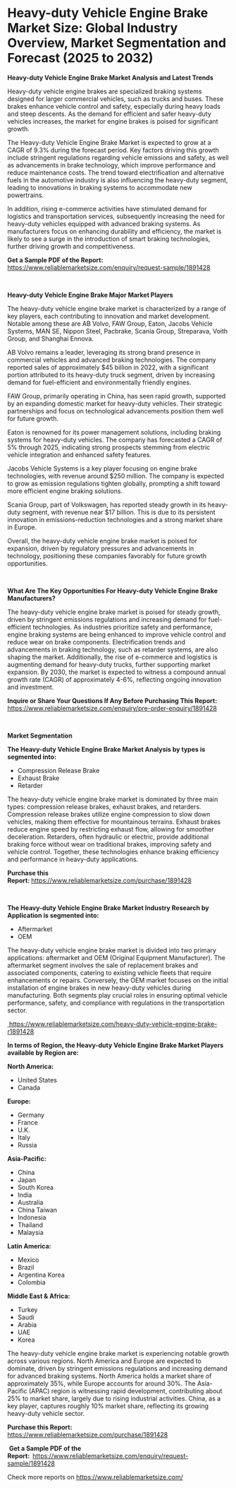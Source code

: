 <p><h1>Heavy-duty Vehicle Engine Brake Market Size: Global Industry Overview, Market Segmentation and Forecast (2025 to 2032)</h1></p><p><strong>Heavy-duty Vehicle Engine Brake Market Analysis and Latest Trends</strong></p>
<p><p>Heavy-duty vehicle engine brakes are specialized braking systems designed for larger commercial vehicles, such as trucks and buses. These brakes enhance vehicle control and safety, especially during heavy loads and steep descents. As the demand for efficient and safer heavy-duty vehicles increases, the market for engine brakes is poised for significant growth.</p><p>The Heavy-duty Vehicle Engine Brake Market is expected to grow at a CAGR of 9.3% during the forecast period. Key factors driving this growth include stringent regulations regarding vehicle emissions and safety, as well as advancements in brake technology, which improve performance and reduce maintenance costs. The trend toward electrification and alternative fuels in the automotive industry is also influencing the heavy-duty segment, leading to innovations in braking systems to accommodate new powertrains.</p><p>In addition, rising e-commerce activities have stimulated demand for logistics and transportation services, subsequently increasing the need for heavy-duty vehicles equipped with advanced braking systems. As manufacturers focus on enhancing durability and efficiency, the market is likely to see a surge in the introduction of smart braking technologies, further driving growth and competitiveness.</p></p>
<p><strong>Get a Sample PDF of the Report:&nbsp;</strong> <a href="https://www.reliablemarketsize.com/enquiry/request-sample/1891428?utm_campaign=2936&utm_medium=2&utm_source=Github&utm_content=ia&utm_term=28032025&utm_id=heavy-duty-vehicle-engine-brake">https://www.reliablemarketsize.com/enquiry/request-sample/1891428</a></p>
<p>&nbsp;</p>
<p><strong>Heavy-duty Vehicle Engine Brake Major Market Players</strong></p>
<p><p>The heavy-duty vehicle engine brake market is characterized by a range of key players, each contributing to innovation and market development. Notable among these are AB Volvo, FAW Group, Eaton, Jacobs Vehicle Systems, MAN SE, Nippon Steel, Pacbrake, Scania Group, Streparava, Voith Group, and Shanghai Ennova.</p><p>AB Volvo remains a leader, leveraging its strong brand presence in commercial vehicles and advanced braking technologies. The company reported sales of approximately $45 billion in 2022, with a significant portion attributed to its heavy-duty truck segment, driven by increasing demand for fuel-efficient and environmentally friendly engines.</p><p>FAW Group, primarily operating in China, has seen rapid growth, supported by an expanding domestic market for heavy-duty vehicles. Their strategic partnerships and focus on technological advancements position them well for future growth.</p><p>Eaton is renowned for its power management solutions, including braking systems for heavy-duty vehicles. The company has forecasted a CAGR of 5% through 2025, indicating strong prospects stemming from electric vehicle integration and enhanced safety features.</p><p>Jacobs Vehicle Systems is a key player focusing on engine brake technologies, with revenue around $250 million. The company is expected to grow as emission regulations tighten globally, prompting a shift toward more efficient engine braking solutions.</p><p>Scania Group, part of Volkswagen, has reported steady growth in its heavy-duty segment, with revenue near $17 billion. This is due to its persistent innovation in emissions-reduction technologies and a strong market share in Europe.</p><p>Overall, the heavy-duty vehicle engine brake market is poised for expansion, driven by regulatory pressures and advancements in technology, positioning these companies favorably for future growth opportunities.</p></p>
<p>&nbsp;</p>
<p><strong>What Are The Key Opportunities For Heavy-duty Vehicle Engine Brake Manufacturers?</strong></p>
<p><p>The heavy-duty vehicle engine brake market is poised for steady growth, driven by stringent emissions regulations and increasing demand for fuel-efficient technologies. As industries prioritize safety and performance, engine braking systems are being enhanced to improve vehicle control and reduce wear on brake components. Electrification trends and advancements in braking technology, such as retarder systems, are also shaping the market. Additionally, the rise of e-commerce and logistics is augmenting demand for heavy-duty trucks, further supporting market expansion. By 2030, the market is expected to witness a compound annual growth rate (CAGR) of approximately 4-6%, reflecting ongoing innovation and investment.</p></p>
<p><strong>Inquire or Share Your Questions If Any Before Purchasing This Report:</strong> <a href="https://www.reliablemarketsize.com/enquiry/pre-order-enquiry/1891428?utm_campaign=2936&utm_medium=2&utm_source=Github&utm_content=ia&utm_term=28032025&utm_id=heavy-duty-vehicle-engine-brake">https://www.reliablemarketsize.com/enquiry/pre-order-enquiry/1891428</a></p>
<p>&nbsp;</p>
<p><strong>Market Segmentation</strong></p>
<p><strong>The Heavy-duty Vehicle Engine Brake Market Analysis by types is segmented into:</strong></p>
<p><ul><li>Compression Release Brake</li><li>Exhaust Brake</li><li>Retarder</li></ul></p>
<p><p>The heavy-duty vehicle engine brake market is dominated by three main types: compression release brakes, exhaust brakes, and retarders. Compression release brakes utilize engine compression to slow down vehicles, making them effective for mountainous terrains. Exhaust brakes reduce engine speed by restricting exhaust flow, allowing for smoother deceleration. Retarders, often hydraulic or electric, provide additional braking force without wear on traditional brakes, improving safety and vehicle control. Together, these technologies enhance braking efficiency and performance in heavy-duty applications.</p></p>
<p><strong>Purchase this Report:&nbsp;</strong><a href="https://www.reliablemarketsize.com/purchase/1891428?utm_campaign=2936&utm_medium=2&utm_source=Github&utm_content=ia&utm_term=28032025&utm_id=heavy-duty-vehicle-engine-brake">https://www.reliablemarketsize.com/purchase/1891428</a></p>
<p>&nbsp;</p>
<p><strong>The Heavy-duty Vehicle Engine Brake Market Industry Research by Application is segmented into:</strong></p>
<p><ul><li>Aftermarket</li><li>OEM</li></ul></p>
<p><p>The heavy-duty vehicle engine brake market is divided into two primary applications: aftermarket and OEM (Original Equipment Manufacturer). The aftermarket segment involves the sale of replacement brakes and associated components, catering to existing vehicle fleets that require enhancements or repairs. Conversely, the OEM market focuses on the initial installation of engine brakes in new heavy-duty vehicles during manufacturing. Both segments play crucial roles in ensuring optimal vehicle performance, safety, and compliance with regulations in the transportation sector.</p></p>
<p><a href="https://www.reliablemarketsize.com/heavy-duty-vehicle-engine-brake-r1891428?utm_campaign=2936&utm_medium=2&utm_source=Github&utm_content=ia&utm_term=28032025&utm_id=heavy-duty-vehicle-engine-brake">&nbsp;https://www.reliablemarketsize.com/heavy-duty-vehicle-engine-brake-r1891428</a></p>
<p><strong>In terms of Region, the Heavy-duty Vehicle Engine Brake Market Players available by Region are:</strong></p>
<p>
    <p> <strong> North America: </strong>
        <ul>
            <li>United States</li>
            <li>Canada</li>
        </ul>
        </p> 
    <p> <strong> Europe: </strong>
        <ul>
            <li>Germany</li>
            <li>France</li>
            <li>U.K.</li>
            <li>Italy</li>
            <li>Russia</li>
        </ul>
        </p> 
    <p> <strong> Asia-Pacific: </strong>
        <ul>
            <li>China</li>
            <li>Japan</li>
            <li>South Korea</li>
            <li>India</li>
            <li>Australia</li>
            <li>China Taiwan</li>
            <li>Indonesia</li>
            <li>Thailand</li>
            <li>Malaysia</li>
        </ul>
        </p> 
    <p> <strong> Latin America: </strong>
        <ul>
            <li>Mexico</li>
            <li>Brazil</li>
            <li>Argentina Korea</li>
            <li>Colombia</li>
        </ul>
        </p> 
    <p> <strong> Middle East & Africa: </strong>
        <ul>
            <li>Turkey</li>
            <li>Saudi</li>
            <li>Arabia</li>
            <li>UAE</li>
            <li>Korea</li>
        </ul>
    </p>
    </p>
<p><p>The heavy-duty vehicle engine brake market is experiencing notable growth across various regions. North America and Europe are expected to dominate, driven by stringent emissions regulations and increasing demand for advanced braking systems. North America holds a market share of approximately 35%, while Europe accounts for around 30%. The Asia-Pacific (APAC) region is witnessing rapid development, contributing about 25% to market share, largely due to rising industrial activities. China, as a key player, captures roughly 10% market share, reflecting its growing heavy-duty vehicle sector.</p></p>
<p><strong>Purchase this Report: </strong><a href="https://www.reliablemarketsize.com/purchase/1891428?utm_campaign=2936&utm_medium=2&utm_source=Github&utm_content=ia&utm_term=28032025&utm_id=heavy-duty-vehicle-engine-brake">https://www.reliablemarketsize.com/purchase/1891428</a></p>
<p>&nbsp;<strong>Get a Sample PDF of the Report:&nbsp;&nbsp;</strong><a href="https://www.reliablemarketsize.com/enquiry/request-sample/1891428?utm_campaign=2936&utm_medium=2&utm_source=Github&utm_content=ia&utm_term=28032025&utm_id=heavy-duty-vehicle-engine-brake">https://www.reliablemarketsize.com/enquiry/request-sample/1891428</a></p>
<p><strong></strong></p>
<p>Check more reports on <a href="https://www.reliablemarketsize.com/?utm_campaign=2936&utm_medium=2&utm_source=Github&utm_content=ia&utm_term=28032025&utm_id=heavy-duty-vehicle-engine-brake">https://www.reliablemarketsize.com/</a></p>